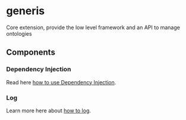 generis
=======

Core extension, provide the low level framework and an API to manage ontologies

## Components

### Dependency Injection

Read here [how to use Dependency Injection](./core/DependencyInjection/README.md).

### Log

Learn more here about [how to log](./common/oatbox/log/README.md).